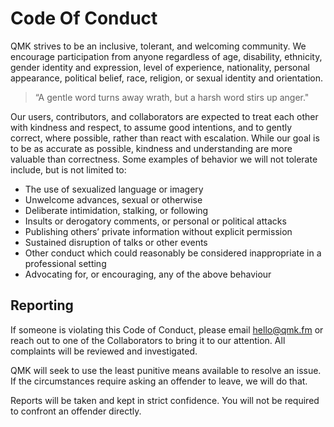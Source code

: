 # Code Of Conduct

QMK strives to be an inclusive, tolerant, and welcoming community. We encourage participation from anyone regardless of age, disability, ethnicity, gender identity and expression, level of experience, nationality, personal appearance, political belief, race, religion, or sexual identity and orientation.

> “A gentle word turns away wrath, but a harsh word stirs up anger."

Our users, contributors, and collaborators are expected to treat each other with kindness and respect, to assume good intentions, and to gently correct, where possible, rather than react with escalation. While our goal is to be as accurate as possible, kindness and understanding are more valuable than correctness. Some examples of behavior we will not tolerate include, but is not limited to:

* The use of sexualized language or imagery
* Unwelcome advances, sexual or otherwise
* Deliberate intimidation, stalking, or following
* Insults or derogatory comments, or personal or political attacks
* Publishing others’ private information without explicit permission
* Sustained disruption of talks or other events
* Other conduct which could reasonably be considered inappropriate in a professional setting
* Advocating for, or encouraging, any of the above behaviour

## Reporting

If someone is violating this Code of Conduct, please email hello@qmk.fm or reach out to one of the Collaborators to bring it to our attention. All complaints will be reviewed and investigated.

QMK will seek to use the least punitive means available to resolve an issue. If the circumstances require asking an offender to leave, we will do that.

Reports will be taken and kept in strict confidence. You will not be required to confront an offender directly.